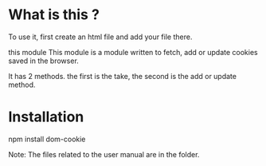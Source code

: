 # What is this ?

To use it, first create an html file and add your file there.

this module This module is a module written to fetch, add or update cookies saved in the browser.

It has 2 methods. the first is the take, the second is the add or update method.

# Installation

npm install dom-cookie

Note: The files related to the user manual are in the folder.